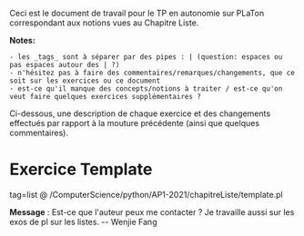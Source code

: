 Ceci est le document de travail pour le TP en autonomie sur PLaTon correspondant aux notions vues au Chapitre Liste.

**Notes:**

    - les _tags_ sont à séparer par des pipes : | (question: espaces ou pas espaces autour des | ?)
    - n'hésitez pas à faire des commentaires/remarques/changements, que ce soit sur les exercices ou ce document
    - est-ce qu'il manque des concepts/notions à traiter / est-ce qu'on veut faire quelques exercices supplémentaires ?


Ci-dessous, une description de chaque exercice et des changements effectués par rapport à la mouture précédente (ainsi que quelques commentaires).

# Exercice Template
tag=list
@ /ComputerScience/python/AP1-2021/chapitreListe/template.pl

**Message** : Est-ce que l'auteur peux me contacter ? Je travaille aussi sur les exos de pl sur les listes. -- Wenjie Fang
